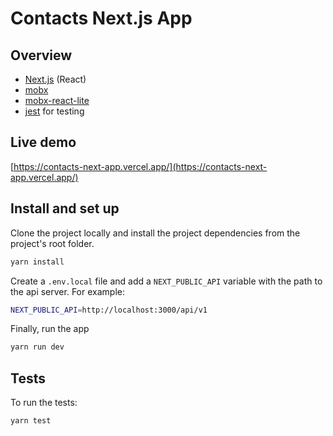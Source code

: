 # Contacts Next.js App

## Overview

- [Next.js](https://nextjs.org/) (React)
- [mobx](https://mobx.js.org/)
- [mobx-react-lite](https://github.com/mobxjs/mobx/tree/main/packages/mobx-react-lite)
- [jest](https://jestjs.io/) for testing

## Live demo

[https://contacts-next-app.vercel.app/](https://contacts-next-app.vercel.app/)

## Install and set up

Clone the project locally and install the project dependencies from the project's root folder.

```sh
yarn install
```

Create a `.env.local` file and add a `NEXT_PUBLIC_API` variable with the path to the api server. For example:

```sh
NEXT_PUBLIC_API=http://localhost:3000/api/v1
```

Finally, run the app

```sh
yarn run dev
```

## Tests

To run the tests:

```sh
yarn test
```
